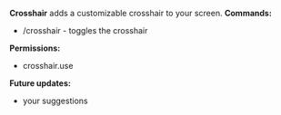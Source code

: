 **Crosshair** adds a customizable crosshair to your screen.
**Commands:**


* /crosshair - toggles the crosshair


**Permissions:**


* crosshair.use


**Future updates:**

- your suggestions